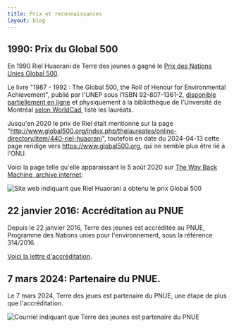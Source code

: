 ```yaml
---
title: Prix et reconnaissances
layout: blog
---
```

1990: Prix du Global 500
-----

En 1990 Riel Huaorani de Terre des jeunes a gagné le [Prix des Nations Unies Global 500](https://en.wikipedia.org/wiki/Global_500_Roll_of_Honour).

Le livre "1987 - 1992 : The Global 500, the Roll of Henour for Environmental Achievement", publié par l'UNEP sous l'ISBN 92-807-1361-2, [disponible partiellement en ligne](https://books.google.com/books?id=2K2ICLccSH0C&q=huaorani#v=onepage&q&f=false) et physiquement à la bibliothèque de l'Unversité de Montréal [selon WorldCad](https://search.worldcat.org/title/28399294), liste les lauréats.

Jusqu'en 2020 le prix de Riel était mentionné sur la page "http://www.global500.org/index.php/thelaureates/online-directory/item/440-riel-huaorani", toutefois en date du 2024-04-13 cette page reridige vers https://www.global500.org, qui ne semble plus être lié à l'ONU.

Voici la page telle qu'elle apparaissant le 5 août 2020 sur [The Way Back Machine, archive internet](https://web.archive.org/web/20191211034318/http://www.global500.org/index.php/thelaureates/online-directory/item/440-riel-huaorani):

<img src="/media/global-500.jpg" alt="Site web indiquant que Riel Huaorani a obtenu le prix Global 500"/>

22 janvier 2016: Accréditation au PNUE
-----

Depuis le 22 janvier 2016, Terre des jeunes est accréditée au PNUE, Programme des Nations unies pour l'environnement, sous la référence 314/2016.

[Voici la lettre d'accréditation](https://www.terredesjeunes.org/sites/terredesjeunes.org/files/UNEP-Accreditation%20Notification%20letter.pdf).

7 mars 2024: Partenaire du PNUE.
-----

Le 7 mars 2024, Terre des jeues est partenaire du PNUE, une étape de plus que l'accréditation.

<img src="/media/partenaire-pnue.jpg" alt="Courriel indiquant que Terre des jeunes est partenaire du PNUE"/>
